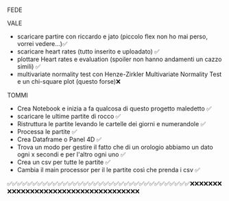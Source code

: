 FEDE





VALE

- scaricare partire con riccardo e jato (piccolo flex non ho mai perso, vorrei vedere...)✅
- scaricare heart rates (tutto inserito e uploadato) ✅
- plottare Heart rates e evaluation (spoiler non hanno andamenti un cazzo simili) ✅
- multivariate normality test con Henze-Zirkler Multivariate Normality Test e un chi-square plot (questo forse)❌

TOMMI
- Crea Notebook e inizia a fa qualcosa di questo progetto maledetto ✅
- scaricare le ultime partite di rocco ✅
- Ristruttura le partite levando le cartelle dei giorni e numerandole ✅
- Processa le partite ✅
- Crea Dataframe o Panel 4D ✅
- Trova un modo per gestire il fatto che di un orologio abbiamo un dato ogni x secondi e per l'altro ogni uno ✅
- Crea un csv per tutte le partite ✅
- Cambia il main processor per il le partite così che prenda i csv ✅
  

✅✅✅✅✅✅✅✅✅✅✅✅✅✅✅✅✅✅✅✅✅✅✅✅✅✅✅✅✅✅✅✅✅✅✅✅❌❌❌❌❌❌❌❌❌❌❌❌❌❌❌❌❌❌❌❌❌❌❌❌❌❌❌❌❌❌❌❌❌❌❌❌